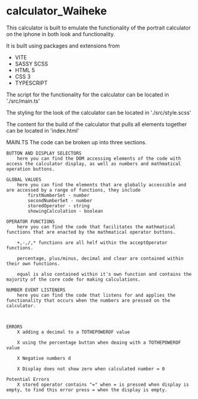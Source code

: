 # calculator_Waiheke

This calculator is built to emulate the functionality of the portrait calculator on the iphone in both look and functionality.

It is built using packages and extensions from

- VITE
- SASSY SCSS
- HTML 5
- CSS 3
- TYPESCRIPT

The script for the functionality for the calculator can be located in './src/main.ts'

The styling for the look of the calculator can
be located in './src/style.scss'

The content for the build of the calculator that pulls all elements together can be located in 'index.html'

MAIN.TS
The code can be broken up into three sections.

    BUTTON AND DISPLAY SELECTORS
        here you can find the DOM accessing elements of the code with access the calculator display, as well as numbers and mathmatical operation buttons.

    GLOBAL VALUES
        here you can find the elements that are globally accessible and are accessed by a range of functions, they include
            firstNumberSet - number
            secondNumberSet - number
            storedOperator - string
            showingCalculation - boolean

    OPERATOR FUNCTIONS
        here you can find the code that facilitates the mathmatical functions that are enacted by the mathmatical operator buttons.

        +,-,/,* functions are all helf within the acceptOperator functions.

        percentage, plus/minus, decimal and clear are contained within their own functions.

        equal is also contained within it's own function and contains the majority of the core code for making calculations.

    NUMBER EVENT LISTENERS
        here you can find the code that listens for and applies the functionality that occurs when the numbers are pressed on the calculator.



    ERRORS
        X adding a decimal to a TOTHEPOWEROF value

        X using the percentage button when deaing with a TOTHEPOWEROF value

        X Negative numbers d

        X Display does not show zero when calculated number = 0

    Potential Errors
        X stored operator contains "=" when = is pressed when display is empty, to find this error press = when the display is empty.
